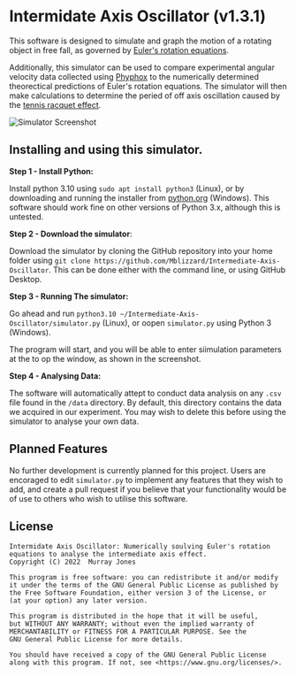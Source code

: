 Intermidate Axis Oscillator (v1.3.1)
====================================

This software is designed to simulate and graph the motion of a rotating object in free fall, as governed by [Euler's rotation equations](https://github.com/Mblizzard/Intermediate-Axis-Oscillator/blob/main/Numerical%20solution%20of%20Euler%E2%80%99s%20rotation%20equations.pdf).

Additionally, this simulator can be used to compare experimental angular velocity data collected using [Phyphox](https://phyphox.org/) to the numerically determined theorectical predictions of Euler's rotation equations. The simulator will then make calculations to determine the peried of off axis oscillation caused by the [tennis racquet effect](https://en.wikipedia.org/wiki/Tennis_racket_theorem).

![Simulator Screenshot](https://github.com/Mblizzard/Intermediate-Axis-Oscillator/blob/main/screenshots/Combined.png)


Installing and using this simulator.
----------------------------------------------------------

**Step 1 - Install Python:** 

Install python 3.10 using `sudo apt install python3` (Linux), or by downloading and running the installer from [python.org](www.python.org) (Windows). This software should work fine on other versions of Python 3.x, although this is untested.

**Step 2 - Download the simulator**: 

Download the simulator by cloning the GitHub repository into your home folder using `git clone https://github.com/Mblizzard/Intermediate-Axis-Oscillator`. This can be done either with the command line, or using GitHub Desktop.

**Step 3 - Running The simulator:** 

Go ahead and run `python3.10 ~/Intermediate-Axis-Oscillator/simulator.py` (Linux), or oopen `simulator.py` using Python 3 (Windows).

The program will start, and you will be able to enter siimulation parameters at the to op the window, as shown in the screenshot.

**Step 4 - Analysing Data:**
 
The software will automatically attept to conduct data analysis on any `.csv` file found in the `/data` directory. By default, this directory contains the data we acquired in our experiment. You may wish to delete this before using the simulator to analyse your own data.
 

Planned Features
----------------

No further development is currently planned for this project. Users are encoraged to edit `simulator.py` to implement any features that they wish to add, and create a pull request if you believe that your functionality would be of use to others who wish to utilise this software.


License
-------

    Intermidate Axis Oscillator: Numerically soulving Euler's rotation equations to analyse the intermediate axis effect.
    Copyright (C) 2022  Murray Jones

    This program is free software: you can redistribute it and/or modify
    it under the terms of the GNU General Public License as published by
    the Free Software Foundation, either version 3 of the License, or
    (at your option) any later version.

    This program is distributed in the hope that it will be useful,
    but WITHOUT ANY WARRANTY; without even the implied warranty of
    MERCHANTABILITY or FITNESS FOR A PARTICULAR PURPOSE. See the
    GNU General Public License for more details.

    You should have received a copy of the GNU General Public License
    along with this program. If not, see <https://www.gnu.org/licenses/>.
